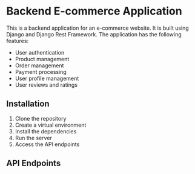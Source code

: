 # Backend E-commerce Application
This is a backend application for an e-commerce website. It is built using Django and Django Rest Framework. The application has the following features:
- User authentication
- Product management
- Order management
- Payment processing
- User profile management
- User reviews and ratings
  
## Installation
1. Clone the repository
2. Create a virtual environment
3. Install the dependencies
4. Run the server
5. Access the API endpoints

## API Endpoints
